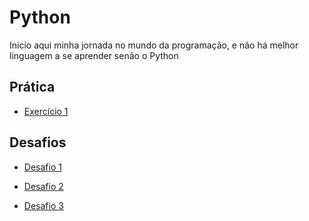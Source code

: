 # Python

Inicio aqui minha jornada no mundo da programação, e não há melhor linguagem a se aprender senão o Python

## Prática

- <a href="pratica/ex1.py" target="_blank" rel="noopener noreferrer">Exercício 1</a>

## Desafios

- <a href="#desafios" target="_blank" rel="noopener noreferrer">Desafio 1</a>

- <a href="" target="_blank" rel="noopener noreferrer">Desafio 2</a>

- <a href="" target="_blank" rel="noopener noreferrer">Desafio 3</a>